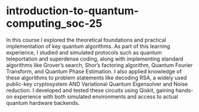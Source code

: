 # introduction-to-quantum-computing_soc-25
In this course I explored the theoretical foundations and practical implementation of key quantum algorithms. As part of this learning experience, I studied and simulated protocols such as quantum teleportation and superdense coding, along with implementing standard algorithms like Grover’s search, Shor’s factoring algorithm, Quantum Fourier Transform, and Quantum Phase Estimation. I also applied knowledge of these algorithms to problem statements like decoding RSA, a widely used public-key cryptosystem AND Variational Quantum Eigensolver and Noise reduction. I developed and tested these circuits using Qiskit, gaining hands-on experience with both simulated environments and access to actual quantum hardware backends.






















